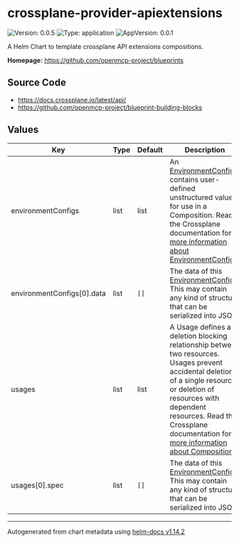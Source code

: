 

# crossplane-provider-apiextensions

![Version: 0.0.5](https://img.shields.io/badge/Version-0.0.5-informational?style=flat-square) ![Type: application](https://img.shields.io/badge/Type-application-informational?style=flat-square) ![AppVersion: 0.0.1](https://img.shields.io/badge/AppVersion-0.0.1-informational?style=flat-square)

A Helm Chart to template crossplane API extensions compositions.

**Homepage:** <https://github.com/openmcp-project/blueprints>

## Source Code

* <https://docs.crossplane.io/latest/api/>
* <https://github.com/openmcp-project/blueprint-building-blocks>

## Values

| Key | Type | Default | Description |
|-----|------|---------|-------------|
| environmentConfigs | list | list | An [EnvironmentConfig](https://docs.crossplane.io/latest/api/) contains user-defined unstructured values for use in a Composition.  Read the Crossplane documentation for [more information about EnvironmentConfigs](https://docs.crossplane.io/latest/concepts/environment-configs/). |
| environmentConfigs[0].data | list | `[]` | The data of this [EnvironmentConfig](https://docs.crossplane.io/latest/api/). This may contain any kind of structure that can be serialized into JSON. |
| usages | list | list | A Usage defines a deletion blocking relationship between two resources.  Usages prevent accidental deletion of a single resource or deletion of resources with dependent resources. Read the Crossplane documentation for [more information about Compositions](https://docs.crossplane.io/latest/concepts/usages/). |
| usages[0].spec | list | `[]` | The data of this [EnvironmentConfig](https://docs.crossplane.io/latest/api/). This may contain any kind of structure that can be serialized into JSON. |

----------------------------------------------
Autogenerated from chart metadata using [helm-docs v1.14.2](https://github.com/norwoodj/helm-docs/releases/v1.14.2)